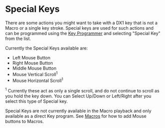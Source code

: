 # Special Keys #

There are some actions you might want to take with a DX1 key that is not a Macro or a single key stroke.  Special keys are used for such actions and can be programmed using the [Key Programmer](KeyWizard.md) and selecting "Special Key" from the list.

Currently the Special Keys available are:
  * Left Mouse Button
  * Right Mouse Button
  * Middle Mouse Button
  * Mouse Vertical Scroll<sup>1</sup>
  * Mouse Horizontal Scroll<sup>1</sup>

<sup>1</sup> Currently these act as only a single scroll, and do not continue to scroll as you hold the key down.  You can Select Up/Down or Left/Right after you select this type of Special key.

Special Keys are not currently available in the Macro playback and only available as a direct Key program.  See [Macros](Macros.md) for how to add Mouse buttons to Macros.